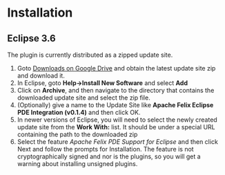 # Installation #

## Eclipse 3.6 ##
The plugin is currently distributed as a zipped update site.

  1. Goto [Downloads on Google Drive](https://googledrive.com/host/0Bx-zGLMA4ZsOY0EzTXUyd3VfQkk/) and obtain the latest update site zip and download it.
  1. In Eclipse, goto **Help->Install New Software** and select **Add**
  1. Click on **Archive**, and then navigate to the directory that contains the downloaded update site and select the zip file.
  1. (Optionally) give a name to the Update Site like **Apache Felix Eclipse PDE Integration (v0.1.4)** and then click OK.
  1. In newer versions of Eclipse, you will need to select the newly created update site from the **Work With:** list. It should be under a special URL containing the path to the downloaded zip
  1. Select the feature _Apache Felix PDE Support for Eclipse_ and then click Next and follow the prompts for Installation. The feature is not cryptographically signed and nor is the plugins, so you will get a warning about installing unsigned plugins.